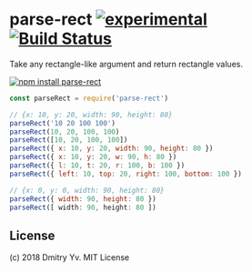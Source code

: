 # parse-rect [![experimental](https://img.shields.io/badge/stability-unstable-green.svg)](http://github.com/badges/stability-badges) [![Build Status](https://travis-ci.org/dfcreative/parse-rect.png)](https://travis-ci.org/dfcreative/parse-rect)

Take any rectangle-like argument and return rectangle values.

[![npm install parse-rect](https://nodei.co/npm/parse-rect.png?mini=true)](https://npmjs.org/package/parse-rect/)

```js
const parseRect = require('parse-rect')

// {x: 10, y: 20, width: 90, height: 80}
parseRect('10 20 100 100')
parseRect(10, 20, 100, 100)
parseRect([10, 20, 100, 100])
parseRect({ x: 10, y: 20, width: 90, height: 80 })
parseRect({ x: 10, y: 20, w: 90, h: 80 })
parseRect({ l: 10, t: 20, r: 100, b: 100 })
parseRect({ left: 10, top: 20, right: 100, bottom: 100 })

// {x: 0, y: 0, width: 90, height: 80}
parseRect({ width: 90, height: 80 })
parseRect([ width: 90, height: 80 ])

```

## License

(c) 2018 Dmitry Yv. MIT License
